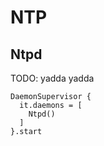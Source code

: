 # NTP

## Ntpd

TODO: yadda yadda

    DaemonSupervisor {
      it.daemons = [
        Ntpd()
      ]
    }.start
